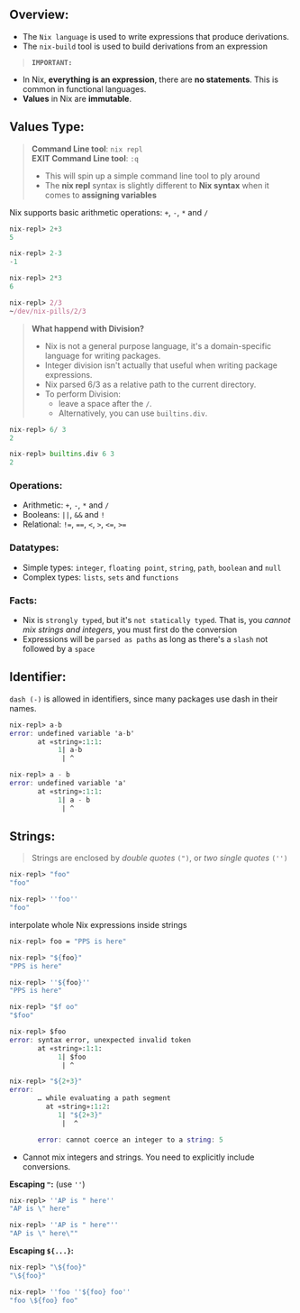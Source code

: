 ## Overview:
* The `Nix language` is used to write expressions that produce derivations.
* The `nix-build` tool is used to build derivations from an expression

> **`IMPORTANT:`**
- In Nix, **everything is an expression**, there are **no statements**. This is common in functional languages.
- **Values** in Nix are **immutable**.

## Values Type:

> **Command Line tool**: `nix repl`<br>
> **EXIT Command Line tool**: `:q`<br>
> * This will spin up a simple command line tool to ply around
> * The **nix repl** syntax is slightly different to **Nix syntax** when it comes to **assigning variables**<br>

Nix supports basic arithmetic operations: `+`, `-`, `*` and `/`
```nix
nix-repl> 2+3
5

nix-repl> 2-3
-1

nix-repl> 2*3
6

nix-repl> 2/3
~/dev/nix-pills/2/3
```

> **What happend with Division?**<br>
> * Nix is not a general purpose language, it's a domain-specific language for writing packages.
> * Integer division isn't actually that useful when writing package expressions.
> * Nix parsed 6/3 as a relative path to the current directory.
> * To perform Division:
>   *  leave a space after the `/`.
>   *  Alternatively, you can use `builtins.div`.

```nix
nix-repl> 6/ 3
2

nix-repl> builtins.div 6 3
2
```

### Operations:

- Arithmetic: `+`, `-`, `*` and `/ `
- Booleans: `||`, `&&` and `!`
- Relational: `!=`, `==`, `<`, `>`, `<=`, `>=`

### Datatypes:

- Simple types:  `integer`, `floating point`, `string`, `path`, `boolean` and `null`
- Complex types: `lists`, `sets` and `functions`

### Facts:

- Nix is `strongly typed`, but it's `not statically typed`. That is, you *cannot mix strings and integers*, you must first do the conversion
- Expressions will be `parsed as paths` as long as there's a `slash` not followed by a `space`

## Identifier:

`dash (-)` is allowed in identifiers, since many packages use dash in their names.

```nix 
nix-repl> a-b
error: undefined variable 'a-b'
       at «string»:1:1:
            1| a-b
             | ^

nix-repl> a - b
error: undefined variable 'a'
       at «string»:1:1:
            1| a - b
             | ^
```

## Strings:

> Strings are enclosed by *double quotes* `(")`, or *two single quotes* `('')`

```nix
nix-repl> "foo"
"foo"

nix-repl> ''foo''
"foo"
```

interpolate whole Nix expressions inside strings
```nix
nix-repl> foo = "PPS is here"

nix-repl> "${foo}"
"PPS is here"

nix-repl> ''${foo}''
"PPS is here"

nix-repl> "$f oo"
"$foo"

nix-repl> $foo
error: syntax error, unexpected invalid token
       at «string»:1:1:
            1| $foo
             | ^

nix-repl> "${2+3}"
error:
       … while evaluating a path segment
         at «string»:1:2:
            1| "${2+3}"
             |  ^

       error: cannot coerce an integer to a string: 5
```

*  Cannot mix integers and strings. You need to explicitly include conversions.

**Escaping `"`:** (use `''`)

```nix
nix-repl> ''AP is " here''
"AP is \" here"

nix-repl> ''AP is " here"''
"AP is \" here\""
```

**Escaping `${...}`:**
```nix
nix-repl> "\${foo}"
"\${foo}"

nix-repl> ''foo ''${foo} foo''
"foo \${foo} foo"
```